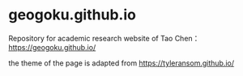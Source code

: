 # geogoku.github.io
Repository for academic research website of Tao Chen：https://geogoku.github.io/

the theme of the page is adapted from https://tyleransom.github.io/
